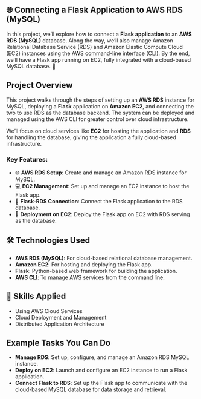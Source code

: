 

## 🌐 Connecting a Flask Application to AWS RDS (MySQL)

In this project, we’ll explore how to connect a **Flask application** to an **AWS RDS (MySQL)** database. Along the way, we’ll also manage Amazon Relational Database Service (RDS) and Amazon Elastic Compute Cloud (EC2) instances using the AWS command-line interface (CLI). By the end, we’ll have a Flask app running on EC2, fully integrated with a cloud-based MySQL database. 🚀

## Project Overview

This project walks through the steps of setting up an **AWS RDS** instance for MySQL, deploying a **Flask** application on **Amazon EC2**, and connecting the two to use RDS as the database backend. The system can be deployed and managed using the AWS CLI for greater control over cloud infrastructure. 

We’ll focus on cloud services like **EC2** for hosting the application and **RDS** for handling the database, giving the application a fully cloud-based infrastructure.

### Key Features:

- 🌐 **AWS RDS Setup**: Create and manage an Amazon RDS instance for MySQL.
- 💻 **EC2 Management**: Set up and manage an EC2 instance to host the Flask app.
- 🔗 **Flask-RDS Connection**: Connect the Flask application to the RDS database.
- 🚀 **Deployment on EC2**: Deploy the Flask app on EC2 with RDS serving as the database.

## 🛠 Technologies Used

- **AWS RDS (MySQL)**: For cloud-based relational database management.
- **Amazon EC2**: For hosting and deploying the Flask app.
- **Flask**: Python-based web framework for building the application.
- **AWS CLI**: To manage AWS services from the command line.

## 🤖 Skills Applied

- Using AWS Cloud Services
- Cloud Deployment and Management
- Distributed Application Architecture

## Example Tasks You Can Do

- **Manage RDS**: Set up, configure, and manage an Amazon RDS MySQL instance.
- **Deploy on EC2**: Launch and configure an EC2 instance to run a Flask application.
- **Connect Flask to RDS**: Set up the Flask app to communicate with the cloud-based MySQL database for data storage and retrieval.

